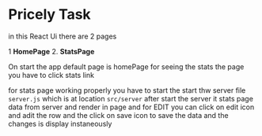 
# Pricely Task
in this React Ui there are 2 pages


 1  **HomePage**
 2. **StatsPage**


On start the app default page is homePage for seeing the stats the page you have to click stats link


for stats page working properly you have to start the  start thw server file `server.js` which is at location `src/server`
after start the server it stats page data from server and render in page
and for EDIT you can click on edit icon  and adit the row and the click on save icon to save the data and the changes is display instaneously
